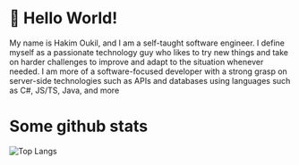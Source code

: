 # 👋 Hello World!
My name is Hakim Oukil, and I am a self-taught software engineer. I define myself as a passionate technology guy who likes to try new things and take on harder challenges to improve and adapt to the situation whenever needed. I am more of a software-focused developer with a strong grasp on server-side technologies such as APIs and databases using languages such as C#, JS/TS, Java, and more
# Some github stats
![Top Langs](https://github-readme-stats.vercel.app/api/top-langs/?username=Harique&layout=compact&theme=radical)
